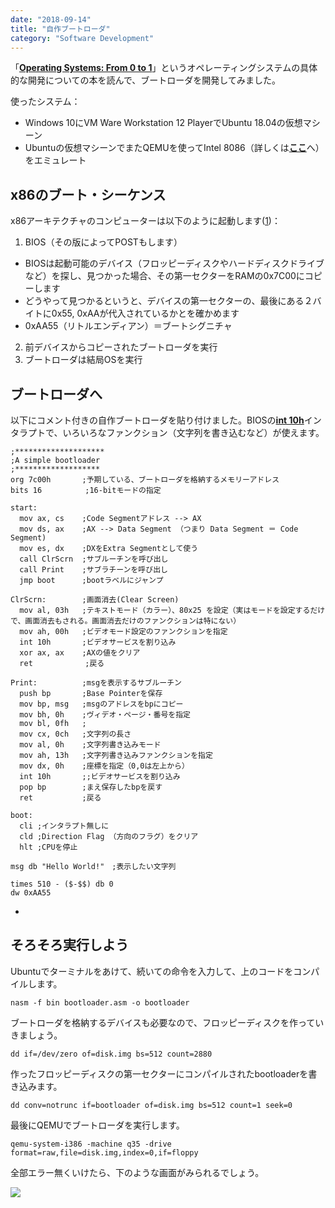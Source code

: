 ```yaml
---
date: "2018-09-14"
title: "自作ブートローダ"
category: "Software Development"
---
```


「[__Operating Systems: From 0 to 1__](https://github.com/tuhdo/os01)」というオペレーティングシステムの具体的な開発についての本を読んで、ブートローダを開発してみました。

使ったシステム：
- Windows 10にVM Ware Workstation 12 PlayerでUbuntu 18.04の仮想マシーン
- Ubuntuの仮想マシーンでまたQEMUを使ってIntel 8086（詳しくは[__ここ__](https://qiita.com/timwata/items/e7b7a18cc80b31fd940a)へ）をエミュレート

## x86のブート・シーケンス
x86アーキテクチャのコンピューターは以下のように起動します([1](https://www.diag.uniroma1.it/~pellegrini/didattica/2017/aosv/1.Initial-Boot-Sequence.pdf))：
1. BIOS（その版によってPOSTもします）


- BIOSは起動可能のデバイス（フロッピーディスクやハードディスクドライブなど）を探し、見つかった場合、その第一セクターをRAMの0x7C00にコピーします
- どうやって見つかるというと、デバイスの第一セクターの、最後にある２バイトに0x55, 0xAAが代入されているかとを確かめます
- 0xAA55（リトルエンディアン）＝ブートシグニチャ


2. 前デバイスからコピーされたブートローダを実行
3. ブートローダは結局OSを実行

## ブートローダへ

以下にコメント付きの自作ブートローダを貼り付けました。BIOSの[__int 10h__](http://softwaretechnique.jp/OS_Development/Tips/Bios_Services/video_services.html)インタラプトで、いろいろなファンクション（文字列を書き込むなど）が使えます。


	;********************
	;A simple bootloader
	;*******************
	org 7c00h 		;予期している、ブートローダを格納するメモリーアドレス
	bits 16　		;16-bitモードの指定

	start: 
	  mov ax, cs	;Code Segmentアドレス --> AX
	  mov ds, ax	;AX --> Data Segment （つまり Data Segment ＝ Code Segment)
	  mov es, dx	;DXをExtra Segmentとして使う
	  call ClrScrn	;サブルーチンを呼び出し
	  call Print	;サブラチーンを呼び出し
	  jmp boot		;bootラベルにジャンプ

	ClrScrn:		;画面消去(Clear Screen)
	  mov al, 03h	;テキストモード（カラー）、80x25 を設定（実はモードを設定するだけで、画面消去もされる。画面消去だけのファンクションは特にない）
	  mov ah, 00h	;ビデオモード設定のファンクションを指定
	  int 10h		;ビデオサービスを割り込み
	  xor ax, ax	;AXの値をクリア
	  ret　			;戻る
	  
	Print:			;msgを表示するサブルーチン
	  push bp		;Base Pointerを保存
	  mov bp, msg	;msgのアドレスをbpにコピー
	  mov bh, 0h	;ヴィデオ・ページ・番号を指定
	  mov bl, 0fh	;
	  mov cx, 0ch	;文字列の長さ
	  mov al, 0h	;文字列書き込みモード 
	  mov ah, 13h	;文字列書き込みファンクションを指定
	  mov dx, 0h	;座標を指定（0,0は左上から）
	  int 10h		;;ビデオサービスを割り込み
	  pop bp		;まえ保存したbpを戻す
	  ret			;戻る

	boot:
	  cli ;インタラプト無しに
	  cld ;Direction Flag （方向のフラグ）をクリア
	  hlt ;CPUを停止
	  
	msg db "Hello World!"　;表示したい文字列

	times 510 - ($-$$) db 0
	dw 0xAA55

-


## そろそろ実行しよう
Ubuntuでターミナルをあけて、続いての命令を入力して、上のコードをコンパイルします。

	nasm -f bin bootloader.asm -o bootloader
	
ブートローダを格納するデバイスも必要なので、フロッピーディスクを作っていきましょう。

	dd if=/dev/zero of=disk.img bs=512 count=2880
	
作ったフロッピーディスクの第一セクターにコンパイルされたbootloaderを書き込みます。

	dd conv=notrunc if=bootloader of=disk.img bs=512 count=1 seek=0
	
最後にQEMUでブートローダを実行します。

	qemu-system-i386 -machine q35 -drive format=raw,file=disk.img,index=0,if=floppy 
	
全部エラー無くいけたら、下のような画面がみられるでしょう。

![](https://i.imgur.com/6xE3JSX.png)

